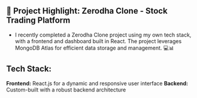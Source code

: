 ## 🚀 Project Highlight: Zerodha Clone - Stock Trading Platform


* I recently completed a Zerodha Clone project using my own tech stack, with a frontend and dashboard built in React. The project leverages MongoDB Atlas for efficient data storage and management. 💻📊

##  Tech Stack:
**Frontend:** React.js for a dynamic and responsive user interface
**Backend:** Custom-built with a robust backend architecture
   
